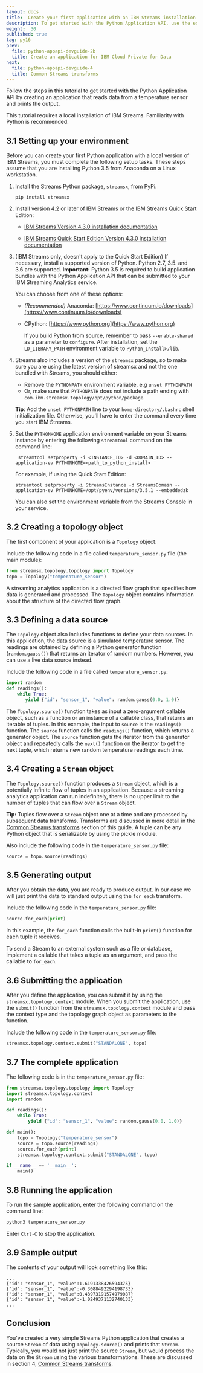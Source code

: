 ```yaml
---
layout: docs
title:  Create your first application with an IBM Streams installation
description: To get started with the Python Application API, use the example of reading data from a temperature sensor and printing the output to the screen.
weight:  30
published: true
tag: py16
prev:
  file: python-appapi-devguide-2b
  title: Create an application for IBM Cloud Private for Data
next:
  file: python-appapi-devguide-4
  title: Common Streams transforms
---
```


Follow the steps in this tutorial to get started with the Python Application API by creating an application that reads data from a temperature sensor and prints the output.

This tutorial requires a local installation of IBM Streams. Familiarity with Python is recommended.


## 3.1 Setting up your environment
Before you can create your first Python application with a local version of IBM Streams, you must complete the following setup tasks. These steps assume that you are installing Python 3.5 from Anaconda on a Linux workstation.

1. Install the Streams Python package, `streamsx`,  from PyPi:

    `pip install streamsx`

1. Install version 4.2 or later of IBM Streams or the IBM Streams Quick Start Edition:

    * [IBM Streams Version 4.3.0 installation documentation](https://www.ibm.com/support/knowledgecenter/SSCRJU_4.3.0/com.ibm.streams.install.doc/doc/installstreams-container.html)

    * [IBM Streams Quick Start Edition Version 4.3.0 installation documentation](https://www.ibm.com/support/knowledgecenter/SSCRJU_4.3.0/com.ibm.streams.qse.doc/doc/installtrial-container.html)

1. (IBM Streams only, doesn't apply to the Quick Start Edition) If necessary, install a supported version of Python.  Python 2.7, 3.5. and 3.6 are supported. **Important:** Python 3.5 is required to build application bundles with the Python Application API that can be submitted to your IBM Streaming Analytics service.

    You can choose from one of these options:
   * *(Recommended)* Anaconda: [https://www.continuum.io/downloads](https://www.continuum.io/downloads)

   * CPython: [https://www.python.org](https://www.python.org)

     If you build Python from source, remember to pass `--enable-shared` as a parameter to  `configure`.  After installation, set the `LD_LIBRARY_PATH` environment variable to `Python_Install>/lib`.

1. Streams also includes a version of the `streamsx` package, so to make sure you are using the latest version of streamsx and not the one bundled with Streams, you should either:

   - Remove the `PYTHONPATH` environment variable, e.g `unset PYTHONPATH`
   - Or, make sure that `PYTHONPATH` does not include a path ending with `com.ibm.streamsx.topology/opt/python/package`.  

   **Tip**: Add the `unset PYTHONPATH` line to your `home-directory/.bashrc` shell initialization file. Otherwise, you'll have to enter the command every time you start IBM Streams.

1. Set the `PYTHONHOME` application environment variable on your Streams instance by entering the following `streamtool` command on the command line:

        streamtool setproperty -i <INSTANCE_ID> -d <DOMAIN_ID> --application-ev PYTHONHOME=<path_to_python_install>

     For example, if using the Quick Start Edition:

       streamtool setproperty -i StreamsInstance -d StreamsDomain --application-ev PYTHONHOME=/opt/pyenv/versions/3.5.1 --embeddedzk

     You can also set the environment variable from the Streams Console in your service.



## 3.2 Creating a topology object
The first component of your application is a `Topology` object.

Include the following code in a file called `temperature_sensor.py` file (the main module):

~~~~~~ python
from streamsx.topology.topology import Topology
topo = Topology("temperature_sensor")
~~~~~~

A streaming analytics application is a directed flow graph that specifies how data is generated and processed. The `Topology` object contains information about the structure of the directed flow graph.


## 3.3 Defining a data source
The `Topology` object also includes functions to define your data sources. In this application, the data source is a simulated temperature sensor. The readings are obtained by defining a Python generator function (`random.gauss()`) that returns an iterator of random numbers. However, you can use a live data source instead.

Include the following code in a file called `temperature_sensor.py`:

~~~~~~ python
import random
def readings():
    while True:
       yield {"id": "sensor_1", "value": random.gauss(0.0, 1.0)}

~~~~~~

The `Topology.source()` function takes as input a zero-argument callable object, such as a function or an instance of a callable class, that returns an iterable of tuples. In this example, the input to `source` is the `readings()` function.  The `source` function calls the `readings()` function, which returns a generator object.  The `source` function gets the iterator from the generator object and repeatedly calls the `next()` function on the iterator to get the next tuple, which returns new random temperature readings each time.

## 3.4 Creating a `Stream` object
The `Topology.source()` function produces a `Stream` object, which is a potentially infinite flow of tuples in an application. Because a streaming analytics application can run indefinitely, there is no upper limit to the number of tuples that can flow over a `Stream` object.  

**Tip:** Tuples flow over a `Stream` object one at a time and are processed by subsequent data transforms. Transforms are discussed in more detail in the [Common Streams transforms](../python-appapi-devguide-4/) section of this guide. A tuple can be any Python object that is serializable by using the pickle module.

Also include the following code in the `temperature_sensor.py` file:

~~~~~~ python
source = topo.source(readings)
~~~~~~


## 3.5 Generating output
After you obtain the data, you are ready to produce output. In our case we will just print the data to standard output using the `for_each` transform.

Include the following code in the `temperature_sensor.py` file:

~~~~~~ python
source.for_each(print)
~~~~~~

In this example, the `for_each` function calls the built-in `print()` function for each tuple it receives.

To send a Stream to an external system such as a file or database, implement a callable that takes a tuple as an argument, and pass the callable to `for_each`.



## 3.6 Submitting the application
After you define the application, you can submit it by using the `streamsx.topology.context` module. When you submit the application, use the `submit()` function from the `streamsx.topology.context` module and pass the context type and the topology graph object as parameters to the function.

Include the following code in the `temperature_sensor.py` file:

~~~~~~ python
streamsx.topology.context.submit("STANDALONE", topo)
~~~~~~

## 3.7 The complete application

The following code is in the `temperature_sensor.py` file:

~~~~~~ python
from streamsx.topology.topology import Topology
import streamsx.topology.context
import random

def readings():
    while True:
        yield {"id": "sensor_1", "value": random.gauss(0.0, 1.0)}

def main():
    topo = Topology("temperature_sensor")
    source = topo.source(readings)
    source.for_each(print)
    streamsx.topology.context.submit("STANDALONE", topo)

if __name__ == '__main__':
    main()
~~~~~~

## 3.8 Running the application
To run the sample application, enter the following command on the command line:

~~~~~~ python
python3 temperature_sensor.py
~~~~~~

Enter `Ctrl-C` to stop the application.

## 3.9 Sample output
The contents of your output will look something like this:

~~~~~~
...
{"id": "sensor_1", "value":1.6191338426594375}
{"id": "sensor_1", "value":-0.3088492294198733}
{"id": "sensor_1", "value":0.43973191574979087}
{"id": "sensor_1", "value":-1.0249371132740133}
...
~~~~~~

## Conclusion

You've created a very simple Streams Python application that creates a source `Stream` of data using `Topology.source()` and prints that `Stream`.  Typically, you would not just print the source `Stream`, but would process the data on the `Stream` using the various transformations. These are discussed in section 4, [Common Streams transforms](/streamsx.documentation/docs/python/1.6/python-appapi-devguide-4).
